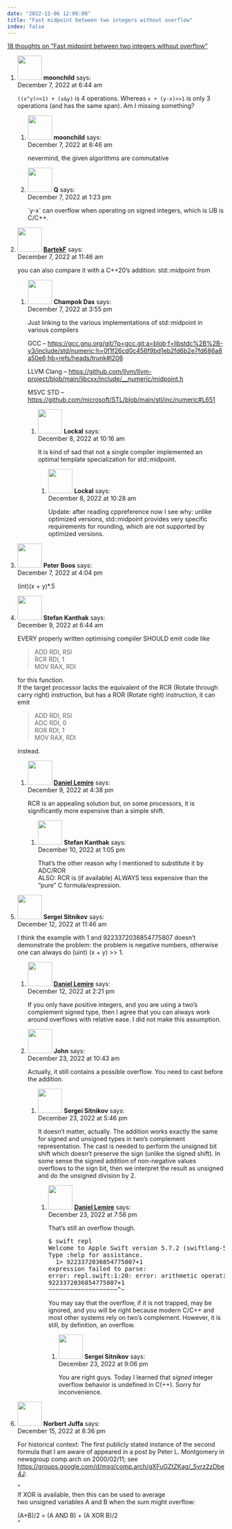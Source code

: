 ```yaml
---
date: "2022-12-06 12:00:00"
title: "Fast midpoint between two integers without overflow"
index: false
---
```


[18 thoughts on &ldquo;Fast midpoint between two integers without overflow&rdquo;](/lemire/blog/2022/12-06-fast-midpoint-between-two-integers-without-overflow)

<ol class="comment-list">
<li id="comment-648272" class="comment even thread-even depth-1 parent">
<div class="comment-author vcard">
<img alt src="https://secure.gravatar.com/avatar/f8364132def52383c5e4e1b21bf7f371?s=56&#038;d=mm&#038;r=g" srcset="https://secure.gravatar.com/avatar/f8364132def52383c5e4e1b21bf7f371?s=112&#038;d=mm&#038;r=g 2x" class="avatar avatar-56 photo" height="56" width="56" decoding="async" /> <b class="fn">moonchild</b> <span class="says">says:</span> </div>
<div class="comment-metadata"><time datetime="2022-12-07T06:44:35+00:00">December 7, 2022 at 6:44 am</time></a> </div>
<div class="comment-content">
<p><code>((x^y)&gt;&gt;1) + (x&amp;y)</code> is 4 operations. Whereas <code>x + (y-x)&gt;&gt;1</code> is only 3 operations (and has the same span). Am I missing something?</p>
</div>
<ol class="children">
<li id="comment-648273" class="comment odd alt depth-2">
<div class="comment-author vcard">
<img alt src="https://secure.gravatar.com/avatar/f8364132def52383c5e4e1b21bf7f371?s=56&#038;d=mm&#038;r=g" srcset="https://secure.gravatar.com/avatar/f8364132def52383c5e4e1b21bf7f371?s=112&#038;d=mm&#038;r=g 2x" class="avatar avatar-56 photo" height="56" width="56" decoding="async" /> <b class="fn">moonchild</b> <span class="says">says:</span> </div>
<div class="comment-metadata"><time datetime="2022-12-07T06:46:01+00:00">December 7, 2022 at 6:46 am</time></a> </div>
<div class="comment-content">
<p>nevermind, the given algorithms are commutative</p>
</div>
</li>
<li id="comment-648292" class="comment even depth-2">
<div class="comment-author vcard">
<img alt src="https://secure.gravatar.com/avatar/233f3b97e272cf101e2a357b95b98c5f?s=56&#038;d=mm&#038;r=g" srcset="https://secure.gravatar.com/avatar/233f3b97e272cf101e2a357b95b98c5f?s=112&#038;d=mm&#038;r=g 2x" class="avatar avatar-56 photo" height="56" width="56" loading="lazy" decoding="async" /> <b class="fn">Q</b> <span class="says">says:</span> </div>
<div class="comment-metadata"><time datetime="2022-12-07T13:23:58+00:00">December 7, 2022 at 1:23 pm</time></a> </div>
<div class="comment-content">
<p>`y-x` can overflow when operating on signed integers, which is UB is C/C++.</p>
</div>
</li>
</ol>
</li>
<li id="comment-648288" class="comment odd alt thread-odd thread-alt depth-1 parent">
<div class="comment-author vcard">
<img alt src="https://secure.gravatar.com/avatar/9d386c878599019da877e61fb9a9b15f?s=56&#038;d=mm&#038;r=g" srcset="https://secure.gravatar.com/avatar/9d386c878599019da877e61fb9a9b15f?s=112&#038;d=mm&#038;r=g 2x" class="avatar avatar-56 photo" height="56" width="56" loading="lazy" decoding="async" /> <b class="fn"><a href="https://www.cppstories.com/" class="url" rel="ugc external nofollow">BartekF</a></b> <span class="says">says:</span> </div>
<div class="comment-metadata"><time datetime="2022-12-07T11:46:58+00:00">December 7, 2022 at 11:46 am</time></a> </div>
<div class="comment-content">
<p>you can also compare it with a C++20&rsquo;s addition: std::midpoint from </p>
</div>
<ol class="children">
<li id="comment-648300" class="comment even depth-2 parent">
<div class="comment-author vcard">
<img alt src="https://secure.gravatar.com/avatar/b03d059a843e13354bb9a57ffc85fb02?s=56&#038;d=mm&#038;r=g" srcset="https://secure.gravatar.com/avatar/b03d059a843e13354bb9a57ffc85fb02?s=112&#038;d=mm&#038;r=g 2x" class="avatar avatar-56 photo" height="56" width="56" loading="lazy" decoding="async" /> <b class="fn">Champok Das</b> <span class="says">says:</span> </div>
<div class="comment-metadata"><time datetime="2022-12-07T15:55:04+00:00">December 7, 2022 at 3:55 pm</time></a> </div>
<div class="comment-content">
<p>Just linking to the various implementations of std::midpoint in various compilers</p>
<p>GCC &#8211; <a href="https://gcc.gnu.org/git/?p=gcc.git;a=blob;f=libstdc%2B%2B-v3/include/std/numeric;h=0f1f26cd0c456f9bd1eb2fd6b2e7fd686a8a50e6;hb=refs/heads/trunk#l206" rel="nofollow ugc">https://gcc.gnu.org/git/?p=gcc.git;a=blob;f=libstdc%2B%2B-v3/include/std/numeric;h=0f1f26cd0c456f9bd1eb2fd6b2e7fd686a8a50e6;hb=refs/heads/trunk#l206</a></p>
<p>LLVM Clang &#8211; <a href="https://github.com/llvm/llvm-project/blob/main/libcxx/include/__numeric/midpoint.h" rel="nofollow ugc">https://github.com/llvm/llvm-project/blob/main/libcxx/include/__numeric/midpoint.h</a></p>
<p>MSVC STD &#8211; <a href="https://github.com/microsoft/STL/blob/main/stl/inc/numeric#L651" rel="nofollow ugc">https://github.com/microsoft/STL/blob/main/stl/inc/numeric#L651</a></p>
</div>
<ol class="children">
<li id="comment-648338" class="comment odd alt depth-3 parent">
<div class="comment-author vcard">
<img alt src="https://secure.gravatar.com/avatar/0dcee6e0746589b790e09c095bb2a8ca?s=56&#038;d=mm&#038;r=g" srcset="https://secure.gravatar.com/avatar/0dcee6e0746589b790e09c095bb2a8ca?s=112&#038;d=mm&#038;r=g 2x" class="avatar avatar-56 photo" height="56" width="56" loading="lazy" decoding="async" /> <b class="fn">Lockal</b> <span class="says">says:</span> </div>
<div class="comment-metadata"><time datetime="2022-12-08T10:16:38+00:00">December 8, 2022 at 10:16 am</time></a> </div>
<div class="comment-content">
<p>It is kind of sad that not a single compiler implemented an optimal template specialization for std::midpoint.</p>
</div>
<ol class="children">
<li id="comment-648339" class="comment even depth-4">
<div class="comment-author vcard">
<img alt src="https://secure.gravatar.com/avatar/0dcee6e0746589b790e09c095bb2a8ca?s=56&#038;d=mm&#038;r=g" srcset="https://secure.gravatar.com/avatar/0dcee6e0746589b790e09c095bb2a8ca?s=112&#038;d=mm&#038;r=g 2x" class="avatar avatar-56 photo" height="56" width="56" loading="lazy" decoding="async" /> <b class="fn">Lockal</b> <span class="says">says:</span> </div>
<div class="comment-metadata"><time datetime="2022-12-08T10:28:51+00:00">December 8, 2022 at 10:28 am</time></a> </div>
<div class="comment-content">
<p>Update: after reading cppreference now I see why: unlike optimized versions, std::midpoint provides very specific requirements for rounding, which are not supported by optimized versions.</p>
</div>
</li>
</ol>
</li>
</ol>
</li>
</ol>
</li>
<li id="comment-648301" class="comment odd alt thread-even depth-1">
<div class="comment-author vcard">
<img alt src="https://secure.gravatar.com/avatar/08f13918a3d83df1b4327dc1fea587eb?s=56&#038;d=mm&#038;r=g" srcset="https://secure.gravatar.com/avatar/08f13918a3d83df1b4327dc1fea587eb?s=112&#038;d=mm&#038;r=g 2x" class="avatar avatar-56 photo" height="56" width="56" loading="lazy" decoding="async" /> <b class="fn">Peter Boos</b> <span class="says">says:</span> </div>
<div class="comment-metadata"><time datetime="2022-12-07T16:04:49+00:00">December 7, 2022 at 4:04 pm</time></a> </div>
<div class="comment-content">
<p>(int)(x + y)*.5</p>
</div>
</li>
<li id="comment-648351" class="comment even thread-odd thread-alt depth-1 parent">
<div class="comment-author vcard">
<img alt src="https://secure.gravatar.com/avatar/b3070ad3bb35d6e518f2dd2ba96c55c9?s=56&#038;d=mm&#038;r=g" srcset="https://secure.gravatar.com/avatar/b3070ad3bb35d6e518f2dd2ba96c55c9?s=112&#038;d=mm&#038;r=g 2x" class="avatar avatar-56 photo" height="56" width="56" loading="lazy" decoding="async" /> <b class="fn">Stefan Kanthak</b> <span class="says">says:</span> </div>
<div class="comment-metadata"><time datetime="2022-12-09T06:44:03+00:00">December 9, 2022 at 6:44 am</time></a> </div>
<div class="comment-content">
<p>EVERY properly written optimising compiler SHOULD emit code like</p>
<blockquote><p>
ADD RDI, RSI<br/>
RCR RDI, 1<br/>
MOV RAX, RDI
</p></blockquote>
<p>for this function.<br/>
If the target processor lacks the equivalent of the RCR (Rotate through carry right) instruction, but has a ROR (Rotate right) instruction, it can emit</p>
<blockquote><p>
ADD RDI, RSI<br/>
ADC RDI, 0<br/>
ROR RDI, 1<br/>
MOV RAX, RDI
</p></blockquote>
<p>instead.</p>
</div>
<ol class="children">
<li id="comment-648360" class="comment byuser comment-author-lemire bypostauthor odd alt depth-2 parent">
<div class="comment-author vcard">
<img alt src="https://secure.gravatar.com/avatar/2ca999bef9535950f5b84281a4dab006?s=56&#038;d=mm&#038;r=g" srcset="https://secure.gravatar.com/avatar/2ca999bef9535950f5b84281a4dab006?s=112&#038;d=mm&#038;r=g 2x" class="avatar avatar-56 photo" height="56" width="56" loading="lazy" decoding="async" /> <b class="fn"><a href="https://lemire.me/en/" class="url" rel="ugc">Daniel Lemire</a></b> <span class="says">says:</span> </div>
<div class="comment-metadata"><time datetime="2022-12-09T16:38:34+00:00">December 9, 2022 at 4:38 pm</time></a> </div>
<div class="comment-content">
<p>RCR is an appealing solution but, on some processors, it is significantly more expensive than a simple shift.</p>
</div>
<ol class="children">
<li id="comment-648373" class="comment even depth-3">
<div class="comment-author vcard">
<img alt src="https://secure.gravatar.com/avatar/b3070ad3bb35d6e518f2dd2ba96c55c9?s=56&#038;d=mm&#038;r=g" srcset="https://secure.gravatar.com/avatar/b3070ad3bb35d6e518f2dd2ba96c55c9?s=112&#038;d=mm&#038;r=g 2x" class="avatar avatar-56 photo" height="56" width="56" loading="lazy" decoding="async" /> <b class="fn">Stefan Kanthak</b> <span class="says">says:</span> </div>
<div class="comment-metadata"><time datetime="2022-12-10T13:05:56+00:00">December 10, 2022 at 1:05 pm</time></a> </div>
<div class="comment-content">
<p>That&rsquo;s the other reason why I mentioned to substitute it by ADC/ROR<br/>
ALSO: RCR is (if available) ALWAYS less expensive than the &ldquo;pure&rdquo; C formula/expression.</p>
</div>
</li>
</ol>
</li>
</ol>
</li>
<li id="comment-648403" class="comment odd alt thread-even depth-1 parent">
<div class="comment-author vcard">
<img alt src="https://secure.gravatar.com/avatar/73207dd14a585241bef55ae9fe47b517?s=56&#038;d=mm&#038;r=g" srcset="https://secure.gravatar.com/avatar/73207dd14a585241bef55ae9fe47b517?s=112&#038;d=mm&#038;r=g 2x" class="avatar avatar-56 photo" height="56" width="56" loading="lazy" decoding="async" /> <b class="fn">Sergei Sitnikov</b> <span class="says">says:</span> </div>
<div class="comment-metadata"><time datetime="2022-12-12T11:46:08+00:00">December 12, 2022 at 11:46 am</time></a> </div>
<div class="comment-content">
<p>I think the example with 1 and 9223372036854775807 doesn&rsquo;t demonstrate the problem: the problem is negative numbers, otherwise one can always do (uint) (x + y) &gt;&gt; 1.</p>
</div>
<ol class="children">
<li id="comment-648404" class="comment byuser comment-author-lemire bypostauthor even depth-2">
<div class="comment-author vcard">
<img alt src="https://secure.gravatar.com/avatar/2ca999bef9535950f5b84281a4dab006?s=56&#038;d=mm&#038;r=g" srcset="https://secure.gravatar.com/avatar/2ca999bef9535950f5b84281a4dab006?s=112&#038;d=mm&#038;r=g 2x" class="avatar avatar-56 photo" height="56" width="56" loading="lazy" decoding="async" /> <b class="fn"><a href="https://lemire.me/en/" class="url" rel="ugc">Daniel Lemire</a></b> <span class="says">says:</span> </div>
<div class="comment-metadata"><time datetime="2022-12-12T14:21:04+00:00">December 12, 2022 at 2:21 pm</time></a> </div>
<div class="comment-content">
<p>If you only have positive integers, and you are using a two&rsquo;s complement signed type, then I agree that you can always work around overflows with relative ease. I did not make this assumption.</p>
</div>
</li>
<li id="comment-648551" class="comment odd alt depth-2 parent">
<div class="comment-author vcard">
<img alt src="https://secure.gravatar.com/avatar/a4c8f262313e1333054fc3fd010be1af?s=56&#038;d=mm&#038;r=g" srcset="https://secure.gravatar.com/avatar/a4c8f262313e1333054fc3fd010be1af?s=112&#038;d=mm&#038;r=g 2x" class="avatar avatar-56 photo" height="56" width="56" loading="lazy" decoding="async" /> <b class="fn">John</b> <span class="says">says:</span> </div>
<div class="comment-metadata"><time datetime="2022-12-23T10:43:45+00:00">December 23, 2022 at 10:43 am</time></a> </div>
<div class="comment-content">
<p>Actually, it still contains a possible overflow. You need to cast before the addition.</p>
</div>
<ol class="children">
<li id="comment-648558" class="comment even depth-3 parent">
<div class="comment-author vcard">
<img alt src="https://secure.gravatar.com/avatar/73207dd14a585241bef55ae9fe47b517?s=56&#038;d=mm&#038;r=g" srcset="https://secure.gravatar.com/avatar/73207dd14a585241bef55ae9fe47b517?s=112&#038;d=mm&#038;r=g 2x" class="avatar avatar-56 photo" height="56" width="56" loading="lazy" decoding="async" /> <b class="fn">Sergei Sitnikov</b> <span class="says">says:</span> </div>
<div class="comment-metadata"><time datetime="2022-12-23T17:46:21+00:00">December 23, 2022 at 5:46 pm</time></a> </div>
<div class="comment-content">
<p>It doesn&rsquo;t matter, actually. The addition works exactly the same for signed and unsigned types in two’s complement representation. The cast is needed to perform the unsigned bit shift which doesn&rsquo;t preserve the sign (unlike the signed shift). In some sense the signed addition of non-negative values overflows to the sign bit, then we interpret the result as unsigned and do the unsigned division by 2.</p>
</div>
<ol class="children">
<li id="comment-648560" class="comment byuser comment-author-lemire bypostauthor odd alt depth-4 parent">
<div class="comment-author vcard">
<img alt src="https://secure.gravatar.com/avatar/2ca999bef9535950f5b84281a4dab006?s=56&#038;d=mm&#038;r=g" srcset="https://secure.gravatar.com/avatar/2ca999bef9535950f5b84281a4dab006?s=112&#038;d=mm&#038;r=g 2x" class="avatar avatar-56 photo" height="56" width="56" loading="lazy" decoding="async" /> <b class="fn"><a href="https://lemire.me/en/" class="url" rel="ugc">Daniel Lemire</a></b> <span class="says">says:</span> </div>
<div class="comment-metadata"><time datetime="2022-12-23T19:56:24+00:00">December 23, 2022 at 7:56 pm</time></a> </div>
<div class="comment-content">
<p>That&rsquo;s still an overflow though.</p>
<pre>
$ swift repl                                                  130
Welcome to Apple Swift version 5.7.2 (swiftlang-5.7.2.135.5 clang-1400.0.29.51).
Type :help for assistance.
  1> 9223372036854775807+1
expression failed to parse:
error: repl.swift:1:20: error: arithmetic operation '9223372036854775807 + 1' (on type 'Int') results in an overflow
9223372036854775807+1
~~~~~~~~~~~~~~~~~~~^~
</pre>
<p>You may say that the overflow, if it is not trapped, may be ignored, and you will be right because modern C/C++ and most other systems rely on two&rsquo;s complement. However, it is still, by definition, an overflow.</p>
</div>
<ol class="children">
<li id="comment-648561" class="comment even depth-5">
<div class="comment-author vcard">
<img alt src="https://secure.gravatar.com/avatar/73207dd14a585241bef55ae9fe47b517?s=56&#038;d=mm&#038;r=g" srcset="https://secure.gravatar.com/avatar/73207dd14a585241bef55ae9fe47b517?s=112&#038;d=mm&#038;r=g 2x" class="avatar avatar-56 photo" height="56" width="56" loading="lazy" decoding="async" /> <b class="fn">Sergei Sitnikov</b> <span class="says">says:</span> </div>
<div class="comment-metadata"><time datetime="2022-12-23T21:06:45+00:00">December 23, 2022 at 9:06 pm</time></a> </div>
<div class="comment-content">
<p>You are right guys. Today I learned that <em>signed</em> integer overflow behavior is undefined in C(++). Sorry for inconvenience.</p>
</div>
</li>
</ol>
</li>
</ol>
</li>
</ol>
</li>
</ol>
</li>
<li id="comment-648445" class="comment odd alt thread-odd thread-alt depth-1">
<div class="comment-author vcard">
<img alt src="https://secure.gravatar.com/avatar/92cd7c9aeed1e353dfae35d384a891ae?s=56&#038;d=mm&#038;r=g" srcset="https://secure.gravatar.com/avatar/92cd7c9aeed1e353dfae35d384a891ae?s=112&#038;d=mm&#038;r=g 2x" class="avatar avatar-56 photo" height="56" width="56" loading="lazy" decoding="async" /> <b class="fn">Norbert Juffa</b> <span class="says">says:</span> </div>
<div class="comment-metadata"><time datetime="2022-12-15T20:36:51+00:00">December 15, 2022 at 8:36 pm</time></a> </div>
<div class="comment-content">
<p>For historical context: The first publicly stated instance of the second formula that I am aware of appeared in a post by Peter L. Montgomery in newsgroup comp.arch on 2000/02/11; see<br/>
<a href="https://groups.google.com/d/msg/comp.arch/gXFuGZtZKag/_5yrz2zDbe4J" rel="nofollow ugc">https://groups.google.com/d/msg/comp.arch/gXFuGZtZKag/_5yrz2zDbe4J</a>:</p>
<p>&rdquo;<br/>
If XOR is available, then this can be used to average<br/>
two unsigned variables A and B when the sum might overflow:</p>
<p>(A+B)/2 = (A AND B) + (A XOR B)/2<br/>
&ldquo;</p>
</div>
</li>
</ol>
